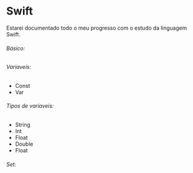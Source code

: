 # Swift

Estarei documentado todo o meu progresso  com o estudo da linguagem Swift.

###### Básico:

###### Variaveis:
  * Const
  * Var
  
###### Tipos de variaveis:
  * String
  * Int
  * Float
  * Double
  * Float

###### Set:

